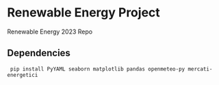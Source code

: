# Renewable Energy Project
Renewable Energy 2023 Repo 

## Dependencies
``` pip install PyYAML seaborn matplotlib pandas openmeteo-py mercati-energetici```
